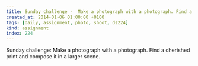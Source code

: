 ```yaml
---
title: Sunday challenge -  Make a photograph with a photograph. Find a cherished print and compose it in a larger scene.
created_at: 2014-01-06 01:00:00 +0100
tags: [daily, assignment, photo, shoot, ds224]
kind: assignment
index: 224
---
```


Sunday challenge: Make a photograph with a photograph. Find a cherished print and compose it in a larger scene.
